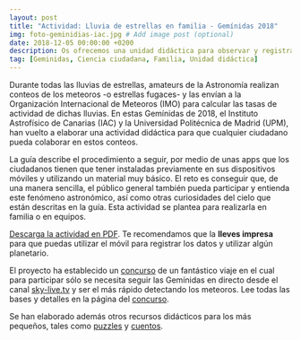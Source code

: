 ```yaml
---
layout: post
title: "Actividad: Lluvia de estrellas en familia - Gemínidas 2018"
img: foto-geminidias-iac.jpg # Add image post (optional)
date: 2018-12-05 00:00:00 +0200
description: Os ofrecemos una unidad didáctica para observar y registrar la lluvia de estrellas de las Gemínidas. # Add post description (optional)
tag: [Geminidas, Ciencia ciudadana, Familia, Unidad didáctica]
---
```

Durante todas las lluvias de estrellas, amateurs de la Astronomía realizan conteos de los meteoros -o estrellas fugaces- y las envían a la Organización Internacional de Meteoros (IMO) para calcular las tasas de actividad de dichas lluvias. En estas Gemínidas de 2018, el Instituto Astrofísico de Canarias (IAC) y la Universidad Politécnica de Madrid (UPM), han vuelto a elaborar una actividad didáctica para que cualquier ciudadano pueda colaborar en estos conteos.

La guía describe el procedimiento a seguir, por medio de unas apps que los ciudadanos tienen que tener instaladas previamente en sus dispositivos móviles y utilizando un material muy básico. El reto es conseguir que, de una manera sencilla, el público general también pueda participar y entienda este fenómeno astronómico, así como otras curiosidades del cielo que están descritas en la guía. Esta actividad se plantea para realizarla en familia o en equipos.

[Descarga la actividad en PDF](../assets/docs/actividad-didactica-geminidas-familia.pdf). Te recomendamos que la **lleves impresa** para que puedas utilizar el móvil para registrar los datos y utilizar algún planetario.

El proyecto ha establecido un [concurso](/concurso-viaje/) de un fantástico viaje en el cual para participar sólo se necesita seguir las Gemínidas en directo desde el canal [sky-live.tv](http://sky-live.tv) y ser el más rápido detectando los meteoros. Lee todas las bases y detalles en la página del [concurso](/concurso-viaje/).

Se han elaborado además otros recursos didácticos para los más pequeños, tales como [puzzles](/puzzle/) y [cuentos](/cuentos/).

